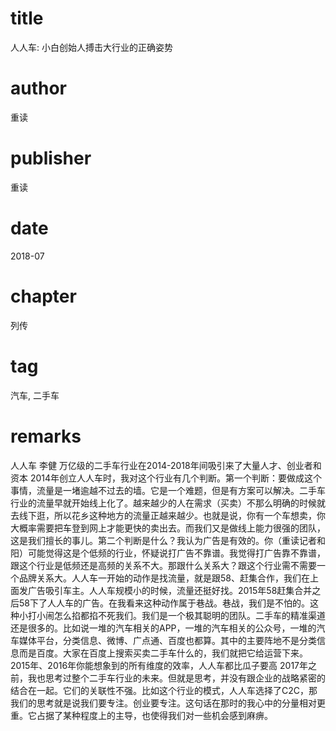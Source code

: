 # title
人人车: 小白创始人搏击大行业的正确姿势

# author
重读

# publisher
重读

# date
2018-07

# chapter
列传

# tag
汽车, 二手车

# remarks
人人车 李健 万亿级的二手车行业在2014-2018年间吸引来了大量人才、创业者和资本 2014年创立人人车时，我对这个行业有几个判断。第一个判断：要做成这个事情，流量是一堵逾越不过去的墙。它是一个难题，但是有方案可以解决。二手车行业的流量早就开始线上化了。越来越少的人在需求（买卖）不那么明确的时候就去线下逛，所以花乡这种地方的流量正越来越少。也就是说，你有一个车想卖，你大概率需要把车登到网上才能更快的卖出去。而我们又是做线上能力很强的团队，这是我们擅长的事儿。第二个判断是什么？我认为广告是有效的。你（重读记者和阳）可能觉得这是个低频的行业，怀疑说打广告不靠谱。我觉得打广告靠不靠谱，跟这个行业是低频还是高频的关系不大。那跟什么关系大？跟这个行业需不需要一个品牌关系大。人人车一开始的动作是找流量，就是跟58、赶集合作，我们在上面发广告吸引车主。人人车规模小的时候，流量还挺好找。2015年58赶集合并之后58下了人人车的广告。在我看来这种动作属于巷战。巷战，我们是不怕的。这种小打小闹怎么掐都掐不死我们。我们是一个极其聪明的团队。二手车的精准渠道还是很多的。比如说一堆的汽车相关的APP，一堆的汽车相关的公众号，一堆的汽车媒体平台，分类信息、微博、广点通、百度也都算。其中的主要阵地不是分类信息而是百度。大家在百度上搜索买卖二手车什么的，我们就把它给运营下来。2015年、2016年你能想象到的所有维度的效率，人人车都比瓜子要高 2017年之前，我也思考过整个二手车行业的未来。但就是思考，并没有跟企业的战略紧密的结合在一起。它们的关联性不强。比如这个行业的模式，人人车选择了C2C，那我们的思考就是说我们要专注。创业要专注。这句话在那时的我心中的分量相对更重。它占据了某种程度上的主导，也使得我们对一些机会感到麻痹。

